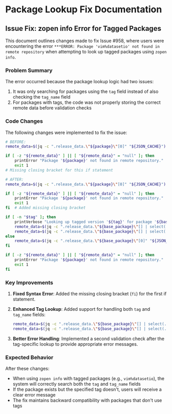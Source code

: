 # Package Lookup Fix Documentation

## Issue Fix: zopen info Error for Tagged Packages

This document outlines changes made to fix Issue #958, where users were encountering the error `***ERROR: Package 'vim%datasetio' not found in remote repository` when attempting to look up tagged packages using `zopen info`.

### Problem Summary

The error occurred because the package lookup logic had two issues:
1. It was only searching for packages using the `tag` field instead of also checking the `tag_name` field
2. For packages with tags, the code was not properly storing the correct remote data before validation checks

### Code Changes

The following changes were implemented to fix the issue:

```bash
# BEFORE:
remote_data=$(jq -c ".release_data.\"${package}\"[0]" "${JSON_CACHE}")

if [ -z "${remote_data}" ] || [ "${remote_data}" = "null" ]; then
    printError "Package '${package}' not found in remote repository."
    exit 1
# Missing closing bracket for this if statement

# AFTER:
remote_data=$(jq -c ".release_data.\"${package}\"[0]" "${JSON_CACHE}")

if [ -z "${remote_data}" ] || [ "${remote_data}" = "null" ]; then
    printError "Package '${package}' not found in remote repository."
    exit 1
fi  # Added missing closing bracket

if [ -n "$tag" ]; then
    printVerbose "Looking up tagged version '${tag}' for package '${base_package}'"
    remote_data=$(jq -c ".release_data.\"${base_package}\"[] | select(.tag == \"${tag}\")" "${JSON_CACHE}")
    remote_data=$(jq -c ".release_data.\"${base_package}\"[] | select(.tag_name == \"${tag}\")" "${JSON_CACHE}")
else
    remote_data=$(jq -c ".release_data.\"${base_package}\"[0]" "${JSON_CACHE}")
fi

if [ -z "${remote_data}" ] || [ "${remote_data}" = "null" ]; then
    printError "Package '${package}' not found in remote repository."
    exit 1
fi
```

### Key Improvements

1. **Fixed Syntax Error**: Added the missing closing bracket (`fi`) for the first if statement.

2. **Enhanced Tag Lookup**: Added support for handling both `tag` and `tag_name` fields:
   ```bash
   remote_data=$(jq -c ".release_data.\"${base_package}\"[] | select(.tag == \"${tag}\")" "${JSON_CACHE}")
   remote_data=$(jq -c ".release_data.\"${base_package}\"[] | select(.tag_name == \"${tag}\")" "${JSON_CACHE}")
   ```

3. **Better Error Handling**: Implemented a second validation check after the tag-specific lookup to provide appropriate error messages.

### Expected Behavior

After these changes:
- When using `zopen info` with tagged packages (e.g., `vim%datasetio`), the system will correctly search both the `tag` and `tag_name` fields
- If the package exists but the specified tag doesn't, users will receive a clear error message
- The fix maintains backward compatibility with packages that don't use tags


